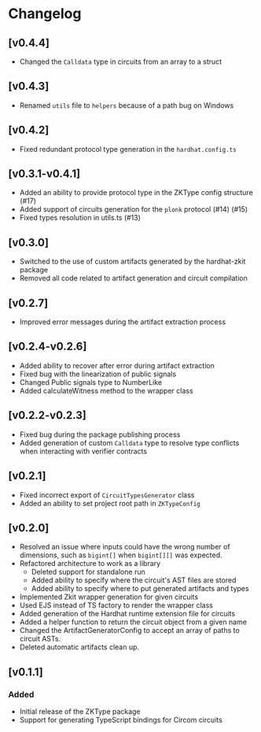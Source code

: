 # Changelog

## [v0.4.4]

* Changed the `Calldata` type in circuits from an array to a struct

## [v0.4.3]

* Renamed `utils` file to `helpers` because of a path bug on Windows

## [v0.4.2]

* Fixed redundant protocol type generation in the `hardhat.config.ts`

## [v0.3.1-v0.4.1]

* Added an ability to provide protocol type in the ZKType config structure (#17)
* Added support of circuits generation for the `plonk` protocol (#14) (#15)
* Fixed types resolution in utils.ts (#13)

## [v0.3.0]

* Switched to the use of custom artifacts generated by the hardhat-zkit package
* Removed all code related to artifact generation and circuit compilation

## [v0.2.7]

* Improved error messages during the artifact extraction process

## [v0.2.4-v0.2.6]

* Added ability to recover after error during artifact extraction
* Fixed bug with the linearization of public signals
* Changed Public signals type to NumberLike
* Added calculateWitness method to the wrapper class

## [v0.2.2-v0.2.3]

- Fixed bug during the package publishing process
- Added generation of custom `Calldata` type to resolve type conflicts when interacting with verifier contracts

## [v0.2.1]

- Fixed incorrect export of `CircuitTypesGenerator` class
- Added an ability to set project root path in `ZKTypeConfig`

## [v0.2.0]

- Resolved an issue where inputs could have the wrong number of dimensions, such as `bigint[]` when `bigint[][]` was expected.
- Refactored architecture to work as a library
    - Deleted support for standalone run
    - Added ability to specify where the circuit's AST files are stored
    - Added ability to specify where to put generated artifacts and types
- Implemented Zkit wrapper generation for given circuits
- Used EJS instead of TS factory to render the wrapper class
- Added generation of the Hardhat runtime extension file for circuits
- Added a helper function to return the circuit object from a given name
- Changed the ArtifactGeneratorConfig to accept an array of paths to circuit ASTs.
- Deleted automatic artifacts clean up.

## [v0.1.1]

### Added

- Initial release of the ZKType package
- Support for generating TypeScript bindings for Circom circuits

